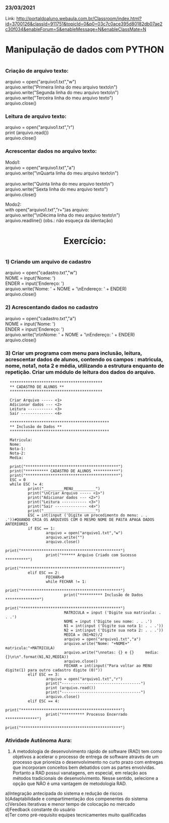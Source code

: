 ### 23/03/2021
Link: http://portaldoaluno.webaula.com.br/Classroom/index.html?id=3700126&classId=911751&topicId=0&p0=03c7c0ace395d80182db07ae2c30f034&enableForum=S&enableMessage=N&enableClassMate=N
<h1 align="center">Manipulação de dados com PYTHON<h1>
 
### Criação de arquivo texto:

arquivo = open("arquivo1.txt","w")<br>
arquivo.write("Primeira linha do meu arquivo texto\n")<br>
arquivo.write("Segunda linha do meu arquivo texto\n")<br>
arquivo.write("Terceira linha do meu arquivo texto")<br>
arquivo.close()<br>

### Leitura de arquivo texto:

arquivo = open("arquivo1.txt","r")<br>
print (arquivo.read())<br>
arquivo.close()<br>

### Acrescentar dados no arquivo texto:

Modo1:<br>
arquivo = open("arquivo1.txt","a")<br>
arquivo.write("\nQuarta linha do meu arquivo texto\n")<br><br>
arquivo.write("Quinta linha do meu arquivo texto\n")<br>
arquivo.write("Sexta linha do meu arquivo texto")<br>
arquivo.close()<br>

Modo2:<br>
with open("arquivo1.txt","r+")as arquivo:<br>
arquivo.write("\nDécima linha do meu arquivo texto\n")<br>
arquivo.readline() (obs.: não esqueça da identação)<br>

<h1 align="center">Exercício:<h1>

### 1) Criando um arquivo de cadastro

arquivo = open("cadastro.txt","w")<br>
NOME = input('Nome: ')<br>
ENDER = input('Endereço: ')<br>
arquivo.write('Nome: ' + NOME + '\nEndereço: ' + ENDER)<br>
arquivo.close()<br>

### 2) Acrescentando dados no cadastro

arquivo = open("cadastro.txt","a")<br>
NOME = input('Nome: ')<br>
ENDER = input('Endereço: ')<br>
arquivo.write('\n\nNome: ' + NOME + '\nEndereço: ' + ENDER)<br>
arquivo.close()<br>

### 3) Criar um programa com menu para inclusão, leitura, acrescentar dados de alunos, contendo os campos : matricula, nome, nota1, nota 2 e média, utilizando a estrutura enquanto de repetição. Criar um módulo de leitura dos dados do arquivo.

      *****************************************
      ** CADASTRO DE ALUNOS **
      *****************************************

      Criar Arquivo ----- <1>
      Adicionar dados --- <2>
      Leitura ----------- <3>
      Sair -------------- <4>

      ********************************************
      ** Inclusão de Dados **
      ********************************************

      Matricula:
      Nome:
      Nota-1:
      Nota-2:
      Media:
      
      print("*****************************************")
      print("********** CADASTRO DE ALUNOS ***********")
      print("*****************************************")
      ESC = 0
      while ESC != 4:
              print("_________MENU__________")
              print("\nCriar Arquivo ----- <1>")
              print("Adicionar dados --- <2>")
              print("Leitura ----------- <3>")
              print("Sair -------------- <4>")
              print("_______________________")
              ESC = int(input ('Digite um procedimento do menu: . . .'))#QUANDO CRIA OS ARQUIVOS COM O MESMO NOME DE PASTA APAGA DADOS ANTERIORES
              if ESC == 1:
                      arquivo = open("arquivo1.txt","w")
                      arquivo.write("")
                      arquivo.close()
                      print("********************************************")
                      print("****** Arquivo Criado com Sucesso **********")
                      print("********************************************")
              elif ESC == 2:
                      FECHAR=0
                      while FECHAR != 1:
                              print("********************************************")
                              print("********** Inclusão de Dados ***************")
                              print("********************************************")
                              MATRICULA = input ('Digite sua matricula: . . .')
                              NOME = input ('Digite seu nome: . . .')
                              N1 = int(input ('Digite sua nota 1: . . .'))
                              N2 = int(input ('Digite sua nota 2: . . .'))
                              MEDIA = (N1+N2)/2
                              arquivo = open("arquivo1.txt","a")
                              arquivo.write("Nome: "+NOME+"    matricula:"+MATRICULA)
                              arquivo.write("\nnotas: {} e {}     media: {}\n\n".format(N1,N2,MEDIA))
                              arquivo.close()
                              FECHAR = int(input("Para voltar ao MENU digite(1) para outro cadastro digite (0)"))
              elif ESC == 3:
                      arquivo = open("arquivo1.txt","r")
                      print("-----------------------------------")
                      print (arquivo.read())
                      print("-----------------------------------")
                      arquivo.close()
              elif ESC == 4:
                      print("********************************************")
                      print("********** Processo Encerrado **************")
                      print("********************************************")

            

<h3>Atividade Autõnoma Aura:</h3>

1) A metodologia de desenvolvimento rápido de software (RAD) tem como objetivos a acelerar o processo de entrega de software através de um processo que prioreiza o desenvolvimento no curto prazo com entregas que incorporam conceitos bem debatidos com as partes envolvidas. Portanto a RAD possui vanatagens, em especial, em relação aos métodos tradicionais de desenvolvimento. Nesse sentido, selecione a opção que NÃO é uma vantagem de metodologia RAD.

a)Integração antecipada do sistema e redução de riscos<br>
b)Adaptabilidade e compartimentação dos compenentes do sistema<br>
c)Versões iterativas e menor tempo de colocação no mercado<br>
d)Feedback constante do usuário<br>
e)Ter como pré-requisito equipes tecnicamentes muito qualificadas<br>













